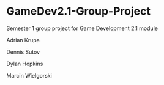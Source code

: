 # GameDev2.1-Group-Project
Semester 1 group project for Game Development 2.1 module

Adrian Krupa  

Dennis Sutov  

Dylan Hopkins  

Marcin Wielgorski  

